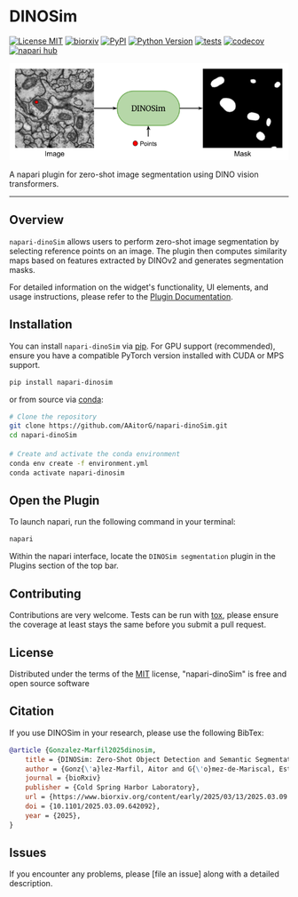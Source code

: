 # DINOSim

[![License MIT](https://img.shields.io/pypi/l/napari-dinoSim.svg?color=blue)](https://github.com/AAitorG/napari-dinoSim/raw/main/LICENSE)
[![biorxiv](https://img.shields.io/badge/bioRxiv-Paper-bd2635.svg)](https://doi.org/10.1101/2025.03.09.642092)
[![PyPI](https://img.shields.io/pypi/v/napari-dinoSim.svg?color=green)](https://pypi.org/project/napari-dinoSim)
[![Python Version](https://img.shields.io/pypi/pyversions/napari-dinoSim.svg?color=green)](https://python.org)
[![tests](https://github.com/AAitorG/napari-dinoSim/workflows/tests/badge.svg)](https://github.com/AAitorG/napari-dinoSim/actions)
[![codecov](https://codecov.io/gh/AAitorG/napari-dinoSim/branch/main/graph/badge.svg)](https://codecov.io/gh/AAitorG/napari-dinoSim)
[![napari hub](https://img.shields.io/endpoint?url=https://api.napari-hub.org/shields/napari-dinosim)](https://napari-hub.org/plugins/napari-dinosim)

![DINOSim-simple](docs/DINOSim-simplest.png)

A napari plugin for zero-shot image segmentation using DINO vision transformers.

----------------------------------

## Overview

`napari-dinoSim` allows users to perform zero-shot image segmentation by selecting reference points on an image. The plugin then computes similarity maps based on features extracted by DINOv2 and generates segmentation masks.

For detailed information on the widget's functionality, UI elements, and usage instructions, please refer to the [Plugin Documentation](./docs/plugin_documentation.md).

## Installation

You can install `napari-dinoSim` via [pip]. For GPU support (recommended), ensure you have a compatible PyTorch version installed with CUDA or MPS support.

```sh
pip install napari-dinosim
```

or from source via [conda]:

```bash
# Clone the repository
git clone https://github.com/AAitorG/napari-dinoSim.git
cd napari-dinoSim

# Create and activate the conda environment
conda env create -f environment.yml
conda activate napari-dinosim
```

## Open the Plugin

To launch napari, run the following command in your terminal:

```sh
napari
```

Within the napari interface, locate the `DINOSim segmentation` plugin in the Plugins section of the top bar.

## Contributing

Contributions are very welcome. Tests can be run with [tox], please ensure
the coverage at least stays the same before you submit a pull request.

## License

Distributed under the terms of the [MIT] license,
"napari-dinoSim" is free and open source software

## Citation

If you use DINOSim in your research, please use the following BibTex:

```bibtex
@article {Gonzalez-Marfil2025dinosim,
	title = {DINOSim: Zero-Shot Object Detection and Semantic Segmentation on Electron Microscopy Images},
	author = {Gonz{\'a}lez-Marfil, Aitor and G{\'o}mez-de-Mariscal, Estibaliz and Arganda-Carreras, Ignacio},
	journal = {bioRxiv}
	publisher = {Cold Spring Harbor Laboratory},
	url = {https://www.biorxiv.org/content/early/2025/03/13/2025.03.09.642092},
	doi = {10.1101/2025.03.09.642092},
	year = {2025},
}
```

## Issues

If you encounter any problems, please [file an issue] along with a detailed description.

[napari]: https://github.com/napari/napari
[MIT]: http://opensource.org/licenses/MIT
[tox]: https://tox.readthedocs.io/en/latest/
[pip]: https://pypi.org/project/pip/
[PyPI]: https://pypi.org/
[conda]: https://docs.conda.io/en/latest/miniconda.html
